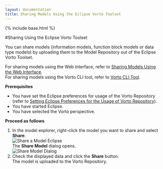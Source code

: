 ```yaml
---
layout: documentation
title: Sharing Models Using the Eclipse Vorto Toolset
---
```

{% include base.html %}

#Sharing Using the Eclipse Vorto Toolset

You can share models (information models, function block models or data type models) by uploading them to the Model Repository out of the Eclipse Vorto Toolset.

For sharing models using the Web Interface, refer to [Sharing Models Using the Web Interface](../web-interface/share-web.html).  
For sharing models using the Vorto CLI tool, refer to [Vorto CLI Tool]({{base}}/documentation/cli-tool/cli-tool.html).

**Prerequisites**

* You have set the Eclipse preferences for usage of the Vorto Repository (refer to [Setting Eclipse Preferences for the Usage of Vorto Repository](./overview-eclipse#setting-eclipse-preferences-for-the-usage-of-vorto-repository)).
* You have started Eclipse.
* You have selected the Vorto perspective.

**Proceed as follows**

1. In the model explorer, right-click the model you want to share and select **Share**.  
   ![Share a Model Eclipse]({{base}}/img/documentation/vorto_repository_eclipse_share_model.png)  
   The **Share Model** dialog opens.  
   ![Share Model Dialog]({{base}}/img/documentation/vorto_repository_eclipse_share_model_dialog.png)
2. Check the displayed data and click the **Share** button.  
   The model is uploaded to the Vorto Repository.
